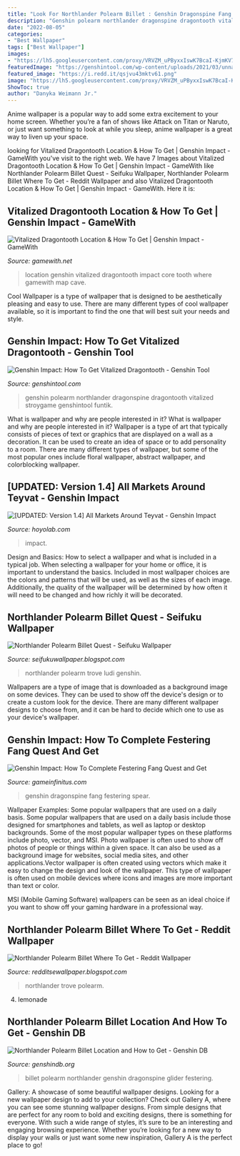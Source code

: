 ```yaml
---
title: "Look For Northlander Polearm Billet : Genshin Dragonspine Fang Festering Spear"
description: "Genshin polearm northlander dragonspine dragontooth vitalized stroygame genshintool funtik"
date: "2022-08-05"
categories:
- "Best Wallpaper"
tags: ["Best Wallpaper"]
images:
- "https://lh5.googleusercontent.com/proxy/VRVZM_uPByxxIswK7BcaI-KjmKV7pjDPPv1_OR_-x0hFe8l3PUKVf-kCFToyoKPyyIymxPxMfE40FjhrYlA9dQLEt1ZKqoBGQd5tuG1ZRULt--Ft8Whs2mlbR__N-8Gn0FuzaAEnpKoUwFItRO8bHhz-=w1200-h630-p-k-no-nu"
featuredImage: "https://genshintool.com/wp-content/uploads/2021/03/unnamed-file-20-600x300.jpg"
featured_image: "https://i.redd.it/qsjvu43mktv61.png"
image: "https://lh5.googleusercontent.com/proxy/VRVZM_uPByxxIswK7BcaI-KjmKV7pjDPPv1_OR_-x0hFe8l3PUKVf-kCFToyoKPyyIymxPxMfE40FjhrYlA9dQLEt1ZKqoBGQd5tuG1ZRULt--Ft8Whs2mlbR__N-8Gn0FuzaAEnpKoUwFItRO8bHhz-=w1200-h630-p-k-no-nu"
ShowToc: true
author: "Danyka Weimann Jr."
---
```



Anime wallpaper is a popular way to add some extra excitement to your home screen. Whether you’re a fan of shows like Attack on Titan or Naruto, or just want something to look at while you sleep, anime wallpaper is a great way to liven up your space.

	

		
looking for Vitalized Dragontooth Location &amp; How To Get | Genshin Impact - GameWith you've visit to the right web. We have 7 Images about Vitalized Dragontooth Location &amp; How To Get | Genshin Impact - GameWith like Northlander Polearm Billet Quest - Seifuku Wallpaper, Northlander Polearm Billet Where To Get - Reddit Wallpaper and also Vitalized Dragontooth Location &amp; How To Get | Genshin Impact - GameWith. Here it is:
		
    
## Vitalized Dragontooth Location &amp; How To Get | Genshin Impact - GameWith

<img loading=lazy src="https://gamewith-en.akamaized.net/img/original_27c1700af9cf716c49a69d8a8037119f.jpg" onerror="this.onerror=null;this.src='https://tse1.mm.bing.net/th?id=OIP.hcPcbSTWxDjXox0clNoL7QHaEF&amp;pid=15.1';" alt="Vitalized Dragontooth Location &amp; How To Get | Genshin Impact - GameWith">

_Source: gamewith.net_

>location genshin vitalized dragontooth impact core tooth where gamewith map cave. 

	

Cool Wallpaper is a type of wallpaper that is designed to be aesthetically pleasing and easy to use. There are many different types of cool wallpaper available, so it is important to find the one that will best suit your needs and style.

    
## Genshin Impact: How To Get Vitalized Dragontooth - Genshin Tool

<img loading=lazy src="https://genshintool.com/wp-content/uploads/2021/03/unnamed-file-20-600x300.jpg" onerror="this.onerror=null;this.src='https://tse2.mm.bing.net/th?id=OIP.LGIAxiGS6cbe29TCWrU2nwHaDt&amp;pid=15.1';" alt="Genshin Impact: How To Get Vitalized Dragontooth - Genshin Tool">

_Source: genshintool.com_

>genshin polearm northlander dragonspine dragontooth vitalized stroygame genshintool funtik. 

	

What is wallpaper and why are people interested in it?
What is wallpaper and why are people interested in it?
Wallpaper is a type of art that typically consists of pieces of text or graphics that are displayed on a wall as a decoration. It can be used to create an idea of space or to add personality to a room. There are many different types of wallpaper, but some of the most popular ones include floral wallpaper, abstract wallpaper, and colorblocking wallpaper.

    
## [UPDATED: Version 1.4] All Markets Around Teyvat - Genshin Impact

<img loading=lazy src="https://upload-os-bbs.hoyolab.com/upload/2021/02/20/18636690/8d23e4f3fb6df676d232344df7ff4927_7990575101304671400.png?x-oss-process=image/resize,s_740/quality,q_80/auto-orient,0/interlace,1/format,png" onerror="this.onerror=null;this.src='https://tse2.mm.bing.net/th?id=OIP.uzSK1-BwmITFrY_mc6gVRwHaEK&amp;pid=15.1';" alt="[UPDATED: Version 1.4] All Markets Around Teyvat - Genshin Impact">

_Source: hoyolab.com_

>impact. 

	

Design and Basics: How to select a wallpaper and what is included in a typical job.
When selecting a wallpaper for your home or office, it is important to understand the basics. Included in most wallpaper choices are the colors and patterns that will be used, as well as the sizes of each image. Additionally, the quality of the wallpaper will be determined by how often it will need to be changed and how richly it will be decorated.

    
## Northlander Polearm Billet Quest - Seifuku Wallpaper

<img loading=lazy src="https://lh5.googleusercontent.com/proxy/VRVZM_uPByxxIswK7BcaI-KjmKV7pjDPPv1_OR_-x0hFe8l3PUKVf-kCFToyoKPyyIymxPxMfE40FjhrYlA9dQLEt1ZKqoBGQd5tuG1ZRULt--Ft8Whs2mlbR__N-8Gn0FuzaAEnpKoUwFItRO8bHhz-=w1200-h630-p-k-no-nu" onerror="this.onerror=null;this.src='https://tse2.mm.bing.net/th?id=OIP.JKgayFMbqQsdZUMH_7F71gHaC2&amp;pid=15.1';" alt="Northlander Polearm Billet Quest - Seifuku Wallpaper">

_Source: seifukuwallpaper.blogspot.com_

>northlander polearm trove ludi genshin. 

	

Wallpapers are a type of image that is downloaded as a background image on some devices. They can be used to show off the device's design or to create a custom look for the device. There are many different wallpaper designs to choose from, and it can be hard to decide which one to use as your device's wallpaper.

    
## Genshin Impact: How To Complete Festering Fang Quest And Get

<img loading=lazy src="https://gameinfinitus.com/wp-content/uploads/2020/12/genshin-impact-fan-map.jpeg" onerror="this.onerror=null;this.src='https://tse4.mm.bing.net/th?id=OIP.30egQlbcVILhfPbzqdvPtgHaG0&amp;pid=15.1';" alt="Genshin Impact: How To Complete Festering Fang Quest and Get">

_Source: gameinfinitus.com_

>genshin dragonspine fang festering spear. 

	

Wallpaper Examples: Some popular wallpapers that are used on a daily basis.
Some popular wallpapers that are used on a daily basis include those designed for smartphones and tablets, as well as laptop or desktop backgrounds. Some of the most popular wallpaper types on these platforms include photo, vector, and MSI. 
Photo wallpaper is often used to show off photos of people or things within a given space. It can also be used as a background image for websites, social media sites, and other applications.Vector wallpaper is often created using vectors which make it easy to change the design and look of the wallpaper. This type of wallpaper is often used on mobile devices where icons and images are more important than text or color. 

MSI (Mobile Gaming Software) wallpapers can be seen as an ideal choice if you want to show off your gaming hardware in a professional way.

    
## Northlander Polearm Billet Where To Get - Reddit Wallpaper

<img loading=lazy src="https://i.redd.it/qsjvu43mktv61.png" onerror="this.onerror=null;this.src='https://tse3.mm.bing.net/th?id=OIP.xznVEevatFEPAXnV_iwXQQHaCj&amp;pid=15.1';" alt="Northlander Polearm Billet Where To Get - Reddit Wallpaper">

_Source: redditsewallpaper.blogspot.com_

>northlander trove polearm. 

	

4. lemonade 

    
## Northlander Polearm Billet Location And How To Get - Genshin DB

<img loading=lazy src="https://genshindb.org/wp-content/uploads/2021/04/Polearm-Billet-as-Reward-of-Frostbearing-Tree-Level-8.jpg" onerror="this.onerror=null;this.src='https://tse2.mm.bing.net/th?id=OIP.S2JBAoVGI_2mMXj1qNb7NgHaD-&amp;pid=15.1';" alt="Northlander Polearm Billet Location and How to Get - Genshin DB">

_Source: genshindb.org_

>billet polearm northlander genshin dragonspine glider festering. 

	

Gallery: A showcase of some beautiful wallpaper designs.
Looking for a new wallpaper design to add to your collection? Check out Gallery A, where you can see some stunning wallpaper designs. From simple designs that are perfect for any room to bold and exciting designs, there is something for everyone. With such a wide range of styles, it’s sure to be an interesting and engaging browsing experience. Whether you’re looking for a new way to display your walls or just want some new inspiration, Gallery A is the perfect place to go!





	
	
